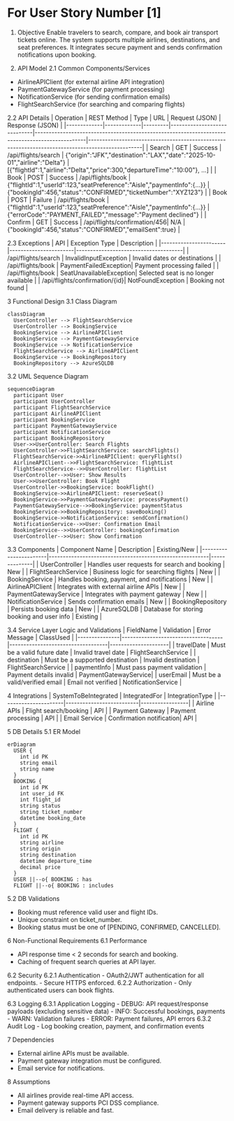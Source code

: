 # For User Story Number [1]
1. Objective
Enable travelers to search, compare, and book air transport tickets online. The system supports multiple airlines, destinations, and seat preferences. It integrates secure payment and sends confirmation notifications upon booking.

2. API Model
  2.1 Common Components/Services
  - AirlineAPIClient (for external airline API integration)
  - PaymentGatewayService (for payment processing)
  - NotificationService (for sending confirmation emails)
  - FlightSearchService (for searching and comparing flights)

  2.2 API Details
| Operation   | REST Method | Type    | URL                         | Request (JSON)                                                                                 | Response (JSON)                                                                                 |
|-------------|-------------|---------|-----------------------------|------------------------------------------------------------------------------------------------|-------------------------------------------------------------------------------------------------|
| Search      | GET         | Success | /api/flights/search         | {"origin":"JFK","destination":"LAX","date":"2025-10-01","airline":"Delta"}         | [{"flightId":1,"airline":"Delta","price":300,"departureTime":"10:00"}, ...]           |
| Book        | POST        | Success | /api/flights/book           | {"flightId":1,"userId":123,"seatPreference":"Aisle","paymentInfo":{...}}               | {"bookingId":456,"status":"CONFIRMED","ticketNumber":"XYZ123"}                         |
| Book        | POST        | Failure | /api/flights/book           | {"flightId":1,"userId":123,"seatPreference":"Aisle","paymentInfo":{...}}               | {"errorCode":"PAYMENT_FAILED","message":"Payment declined"}                              |
| Confirm     | GET         | Success | /api/flights/confirmation/456| N/A                                                                                           | {"bookingId":456,"status":"CONFIRMED","emailSent":true}                                 |

  2.3 Exceptions
| API                   | Exception Type         | Description                          |
|-----------------------|-----------------------|--------------------------------------|
| /api/flights/search   | InvalidInputException | Invalid dates or destinations        |
| /api/flights/book     | PaymentFailedException| Payment processing failed            |
| /api/flights/book     | SeatUnavailableException| Selected seat is no longer available |
| /api/flights/confirmation/{id}| NotFoundException | Booking not found                    |

3 Functional Design
  3.1 Class Diagram
```mermaid
classDiagram
  UserController --> FlightSearchService
  UserController --> BookingService
  BookingService --> AirlineAPIClient
  BookingService --> PaymentGatewayService
  BookingService --> NotificationService
  FlightSearchService --> AirlineAPIClient
  BookingService --> BookingRepository
  BookingRepository --> AzureSQLDB
```

  3.2 UML Sequence Diagram
```mermaid
sequenceDiagram
  participant User
  participant UserController
  participant FlightSearchService
  participant AirlineAPIClient
  participant BookingService
  participant PaymentGatewayService
  participant NotificationService
  participant BookingRepository
  User->>UserController: Search Flights
  UserController->>FlightSearchService: searchFlights()
  FlightSearchService->>AirlineAPIClient: queryFlights()
  AirlineAPIClient-->>FlightSearchService: flightList
  FlightSearchService-->>UserController: flightList
  UserController-->>User: Show Results
  User->>UserController: Book Flight
  UserController->>BookingService: bookFlight()
  BookingService->>AirlineAPIClient: reserveSeat()
  BookingService->>PaymentGatewayService: processPayment()
  PaymentGatewayService-->>BookingService: paymentStatus
  BookingService->>BookingRepository: saveBooking()
  BookingService->>NotificationService: sendConfirmation()
  NotificationService-->>User: Confirmation Email
  BookingService-->>UserController: bookingConfirmation
  UserController-->>User: Show Confirmation
```

  3.3 Components
| Component Name         | Description                                             | Existing/New |
|-----------------------|---------------------------------------------------------|--------------|
| UserController        | Handles user requests for search and booking            | New          |
| FlightSearchService   | Business logic for searching flights                    | New          |
| BookingService        | Handles booking, payment, and notifications             | New          |
| AirlineAPIClient      | Integrates with external airline APIs                   | New          |
| PaymentGatewayService | Integrates with payment gateway                         | New          |
| NotificationService   | Sends confirmation emails                               | New          |
| BookingRepository     | Persists booking data                                   | New          |
| AzureSQLDB            | Database for storing booking and user info              | Existing     |

  3.4 Service Layer Logic and Validations
| FieldName     | Validation                         | Error Message                     | ClassUsed           |
|---------------|------------------------------------|-----------------------------------|---------------------|
| travelDate    | Must be a valid future date        | Invalid travel date               | FlightSearchService |
| destination   | Must be a supported destination    | Invalid destination               | FlightSearchService |
| paymentInfo   | Must pass payment validation       | Payment details invalid           | PaymentGatewayService|
| userEmail     | Must be a valid/verified email     | Email not verified                | NotificationService |

4 Integrations
| SystemToBeIntegrated | IntegratedFor            | IntegrationType |
|----------------------|--------------------------|-----------------|
| Airline APIs         | Flight search/booking    | API             |
| Payment Gateway      | Payment processing       | API             |
| Email Service        | Confirmation notification| API             |

5 DB Details
  5.1 ER Model
```mermaid
erDiagram
  USER {
    int id PK
    string email
    string name
  }
  BOOKING {
    int id PK
    int user_id FK
    int flight_id
    string status
    string ticket_number
    datetime booking_date
  }
  FLIGHT {
    int id PK
    string airline
    string origin
    string destination
    datetime departure_time
    decimal price
  }
  USER ||--o{ BOOKING : has
  FLIGHT ||--o{ BOOKING : includes
```

  5.2 DB Validations
- Booking must reference valid user and flight IDs.
- Unique constraint on ticket_number.
- Booking status must be one of [PENDING, CONFIRMED, CANCELLED].

6 Non-Functional Requirements
  6.1 Performance
  - API response time < 2 seconds for search and booking.
  - Caching of frequent search queries at API layer.

  6.2 Security
    6.2.1 Authentication
    - OAuth2/JWT authentication for all endpoints.
    - Secure HTTPS enforced.
    6.2.2 Authorization
    - Only authenticated users can book flights.

  6.3 Logging
    6.3.1 Application Logging
    - DEBUG: API request/response payloads (excluding sensitive data)
    - INFO: Successful bookings, payments
    - WARN: Validation failures
    - ERROR: Payment failures, API errors
    6.3.2 Audit Log
    - Log booking creation, payment, and confirmation events

7 Dependencies
- External airline APIs must be available.
- Payment gateway integration must be configured.
- Email service for notifications.

8 Assumptions
- All airlines provide real-time API access.
- Payment gateway supports PCI DSS compliance.
- Email delivery is reliable and fast.

